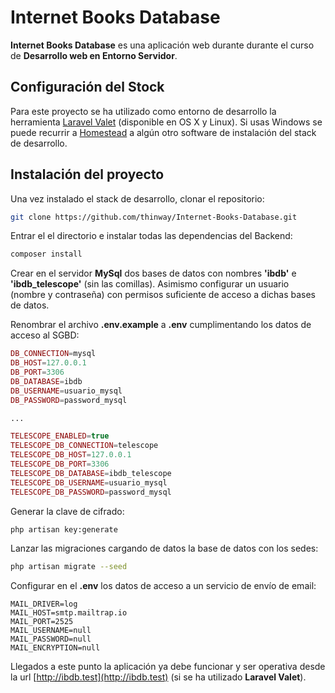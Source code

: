 # Internet Books Database 

__Internet Books Database__ es una aplicación web durante durante el curso de __Desarrollo web en Entorno Servidor__.

## Configuración del Stock

Para este proyecto se ha utilizado como entorno de desarrollo la herramienta [Laravel Valet](https://laravel.com/docs/5.8/valet) (disponible en OS X y Linux). Si usas Windows se puede recurrir a [Homestead](https://laravel.com/docs/5.8/homestead) a algún otro software de instalación del stack de desarrollo.

## Instalación del proyecto

Una vez instalado el stack de desarrollo, clonar el repositorio:

```bash
git clone https://github.com/thinway/Internet-Books-Database.git
```

Entrar el el directorio e instalar todas las dependencias del Backend:

```bash
composer install
```

Crear en el servidor __MySql__ dos bases de datos con nombres __'ibdb'__ e __'ibdb_telescope'__ (sin las comillas). Asimismo configurar un usuario (nombre y contraseña) con permisos suficiente de acceso a dichas bases de datos. 

Renombrar el archivo __.env.example__ a __.env__ cumplimentando los datos de acceso al SGBD:

```php
DB_CONNECTION=mysql
DB_HOST=127.0.0.1
DB_PORT=3306
DB_DATABASE=ibdb
DB_USERNAME=usuario_mysql
DB_PASSWORD=password_mysql

...

TELESCOPE_ENABLED=true
TELESCOPE_DB_CONNECTION=telescope
TELESCOPE_DB_HOST=127.0.0.1
TELESCOPE_DB_PORT=3306
TELESCOPE_DB_DATABASE=ibdb_telescope
TELESCOPE_DB_USERNAME=usuario_mysql
TELESCOPE_DB_PASSWORD=password_mysql
```

Generar la clave de cifrado:

```bash
php artisan key:generate
```

Lanzar las migraciones cargando de datos la base de datos con los sedes:

```bash
php artisan migrate --seed
```

Configurar en el __.env__ los datos de acceso a un servicio de envío de email:

```
MAIL_DRIVER=log
MAIL_HOST=smtp.mailtrap.io
MAIL_PORT=2525
MAIL_USERNAME=null
MAIL_PASSWORD=null
MAIL_ENCRYPTION=null
```

Llegados a este punto la aplicación ya debe funcionar y ser operativa desde la url [http://ibdb.test](http://ibdb.test) (si se ha utilizado __Laravel Valet__).